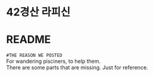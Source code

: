 # 42경산 라피신

# README
<code>#THE REASON WE POSTED</code><br>
For wandering pisciners, to help them.<br>
There are some parts that are missing. Just for reference.
